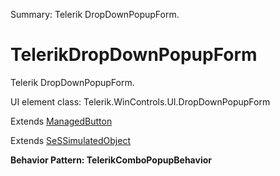 Summary: Telerik DropDownPopupForm.

# TelerikDropDownPopupForm

Telerik DropDownPopupForm.
 
UI element class: Telerik.WinControls.UI.DropDownPopupForm

Extends [ManagedButton](ManagedButton.md)

Extends [SeSSimulatedObject](SeSSimulatedObject.md)





**Behavior Pattern: TelerikComboPopupBehavior**


<!-- ============================== property summary ========================== -->

	
<!-- ============================== action summary ========================== -->


<!-- ============================== property detail ========================== -->
	
	
<!-- ============================== action detail ========================== -->
		

